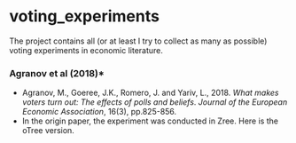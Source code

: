 # voting_experiments
The project contains all (or at least I try to collect as many as possible) voting experiments in economic literature.
### Agranov et al (2018)*
* Agranov, M., Goeree, J.K., Romero, J. and Yariv, L., 2018. _What makes voters turn out: The effects of polls and beliefs_. *Journal of the European Economic Association*, 16(3), pp.825-856.
* In the origin paper, the experiment was conducted in Zree. Here is the oTree version.
